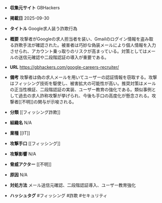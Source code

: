 - **収集元サイト**
GBHackers

- **掲載日**
2025-09-30

- **タイトル**
Google求人装う詐欺行為

- **概要**
攻撃者がGoogleの求人担当者を装い、Gmailのログイン情報を盗み取る詐欺手法が確認された。被害者は巧妙な偽装メールにより個人情報を入力させられ、アカウント乗っ取りのリスクが高まっている。対策としてはメールの送信元確認や二段階認証の導入が重要である。

- **URL**
https://gbhackers.com/google-careers-recruiter/

- **備考**
攻撃者は偽の求人メールを用いてユーザーの認証情報を窃取する。攻撃はフィッシング技術を駆使し、被害拡大の可能性が高い。推奨対策はメールの正当性検証、二段階認証の実装、ユーザー教育の強化である。類似事例として過去の求人詐称攻撃が挙げられ、今後も手口の高度化が懸念される。攻撃者[[不明]]の関与が示唆される。

- **分類**
[[フィッシング詐欺]]

- **組織名**
N/A

- **業種**
[[IT]]

- **攻撃手口**
[[フィッシング]]

- **攻撃影響**
N/A

- **脅威アクター**
[[不明]]

- **原因**
N/A

- **対処方法**
メール送信元確認、二段階認証導入、ユーザー教育強化

- **ハッシュタグ**
#フィッシング #詐欺 #セキュリティ
